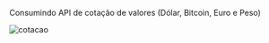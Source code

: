 
Consumindo API de cotação de valores (Dólar, Bitcoin, Euro e Peso)

![cotacao](https://user-images.githubusercontent.com/8972255/42606949-9efc8c9e-8556-11e8-940e-f7aef2bf14e9.png)


